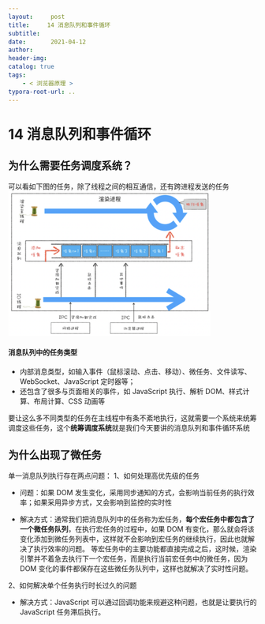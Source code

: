 ```yaml
---
layout:     post
title:     14 消息队列和事件循环
subtitle:  
date:       2021-04-12
author:     
header-img: 
catalog: true
tags:
    - < 浏览器原理 >
typora-root-url: ..
---
```



# 14 消息队列和事件循环

## 为什么需要任务调度系统？
可以看如下图的任务，除了线程之间的相互通信，还有跨进程发送的任务
<img src="/../img/assets_2019/image-20210412205416115.png" alt="image-20210412205416115" style="zoom:40%;" />

#### 消息队列中的任务类型
-   内部消息类型，如输入事件（鼠标滚动、点击、移动）、微任务、文件读写、WebSocket、JavaScript 定时器等；
-   还包含了很多与页面相关的事件，如 JavaScript 执行、解析 DOM、样式计算、布局计算、CSS 动画等

要让这么多不同类型的任务在主线程中有条不紊地执行，这就需要一个系统来统筹调度这些任务，这个**统筹调度系统**就是我们今天要讲的消息队列和事件循环系统

## 为什么出现了微任务
单一消息队列执行存在两点问题：
1、如何处理高优先级的任务

-   问题：如果 DOM 发生变化，采用同步通知的方式，会影响当前任务的执行效率；如果采用异步方式，又会影响到监控的实时性

-   解决方式：通常我们把消息队列中的任务称为宏任务，**每个宏任务中都包含了一个微任务队列**，在执行宏任务的过程中，如果 DOM 有变化，那么就会将该变化添加到微任务列表中，这样就不会影响到宏任务的继续执行，因此也就解决了执行效率的问题。
      等宏任务中的主要功能都直接完成之后，这时候，渲染引擎并不着急去执行下一个宏任务，而是执行当前宏任务中的微任务，因为 DOM 变化的事件都保存在这些微任务队列中，这样也就解决了实时性问题。

 2、如何解决单个任务执行时长过久的问题

 -  解决方式：JavaScript 可以通过回调功能来规避这种问题，也就是让要执行的 JavaScript 任务滞后执行。
